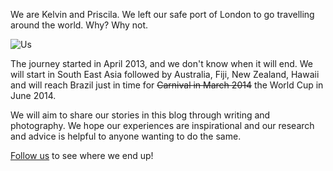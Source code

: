 We are Kelvin and Priscila. We left our safe port of London to go travelling around the world. Why? Why not. 

![Us](us.jpg)

The journey started in April 2013, and we don't know when it will end. We will start in South East Asia followed by Australia, Fiji, New Zealand, Hawaii and will reach Brazil just in time for ~~Carnival in March 2014~~ the World Cup in June 2014.

We will aim to share our stories in this blog through writing and photography. We hope our experiences are inspirational and our research and advice is helpful to anyone wanting to do the same.

[Follow us](/follow-us/) to see where we end up!